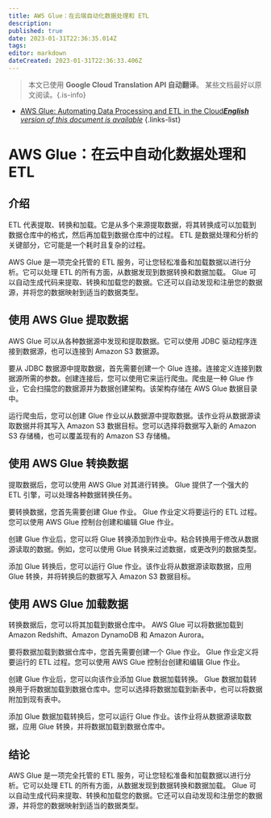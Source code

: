 ```yaml
---
title: AWS Glue：在云端自动化数据处理和 ETL
description: 
published: true
date: 2023-01-31T22:36:35.014Z
tags: 
editor: markdown
dateCreated: 2023-01-31T22:36:33.406Z
---
```


> 本文已使用 **Google Cloud Translation API 自动翻译**。
某些文档最好以原文阅读。{.is-info}

- [AWS Glue: Automating Data Processing and ETL in the Cloud***English** version of this document is available*](/en/Knowledge-base/Cloud/aws-glue-automating-data-processing-and-etl-in-the-cloud)
{.links-list}


# AWS Glue：在云中自动化数据处理和 ETL

## 介绍

ETL 代表提取、转换和加载。它是从多个来源提取数据，将其转换成可以加载到数据仓库中的格式，然后再加载到数据仓库中的过程。 ETL 是数据处理和分析的关键部分，它可能是一个耗时且复杂的过程。

AWS Glue 是一项完全托管的 ETL 服务，可让您轻松准备和加载数据以进行分析。它可以处理 ETL 的所有方面，从数据发现到数据转换和数据加载。 Glue 可以自动生成代码来提取、转换和加载您的数据。它还可以自动发现和注册您的数据源，并将您的数据映射到适当的数据类型。

## 使用 AWS Glue 提取数据

AWS Glue 可以从各种数据源中发现和提取数据。它可以使用 JDBC 驱动程序连接到数据源，也可以连接到 Amazon S3 数据源。

要从 JDBC 数据源中提取数据，首先需要创建一个 Glue 连接。连接定义连接到数据源所需的参数。创建连接后，您可以使用它来运行爬虫。爬虫是一种 Glue 作业，它会扫描您的数据源并为数据创建架构。该架构存储在 AWS Glue 数据目录中。

运行爬虫后，您可以创建 Glue 作业以从数据源中提取数据。该作业将从数据源读取数据并将其写入 Amazon S3 数据目标。您可以选择将数据写入新的 Amazon S3 存储桶，也可以覆盖现有的 Amazon S3 存储桶。

## 使用 AWS Glue 转换数据

提取数据后，您可以使用 AWS Glue 对其进行转换。 Glue 提供了一个强大的 ETL 引擎，可以处理各种数据转换任务。

要转换数据，您首先需要创建 Glue 作业。 Glue 作业定义将要运行的 ETL 过程。您可以使用 AWS Glue 控制台创建和编辑 Glue 作业。

创建 Glue 作业后，您可以将 Glue 转换添加到作业中。粘合转换用于修改从数据源读取的数据。例如，您可以使用 Glue 转换来过滤数据，或更改列的数据类型。

添加 Glue 转换后，您可以运行 Glue 作业。该作业将从数据源读取数据，应用 Glue 转换，并将转换后的数据写入 Amazon S3 数据目标。

## 使用 AWS Glue 加载数据

转换数据后，您可以将其加载到数据仓库中。 AWS Glue 可以将数据加载到 Amazon Redshift、Amazon DynamoDB 和 Amazon Aurora。

要将数据加载到数据仓库中，您首先需要创建一个 Glue 作业。 Glue 作业定义将要运行的 ETL 过程。您可以使用 AWS Glue 控制台创建和编辑 Glue 作业。

创建 Glue 作业后，您可以向该作业添加 Glue 数据加载转换。 Glue 数据加载转换用于将数据加载到数据仓库中。您可以选择将数据加载到新表中，也可以将数据附加到现有表中。

添加 Glue 数据加载转换后，您可以运行 Glue 作业。该作业将从数据源读取数据，应用 Glue 转换，并将数据加载到数据仓库中。

## 结论

AWS Glue 是一项完全托管的 ETL 服务，可让您轻松准备和加载数据以进行分析。它可以处理 ETL 的所有方面，从数据发现到数据转换和数据加载。 Glue 可以自动生成代码来提取、转换和加载您的数据。它还可以自动发现和注册您的数据源，并将您的数据映射到适当的数据类型。